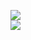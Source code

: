 [![](https://img.shields.io/badge/Made%20With-Github%20Spray-lightgrey.svg?style=for-the-badge&logo=github)](https://github.com/Annihil/github-spray#331)  
[![](https://i.imgur.com/2DrTn0Z.gif)](https://github.com/Annihil/github-spray)